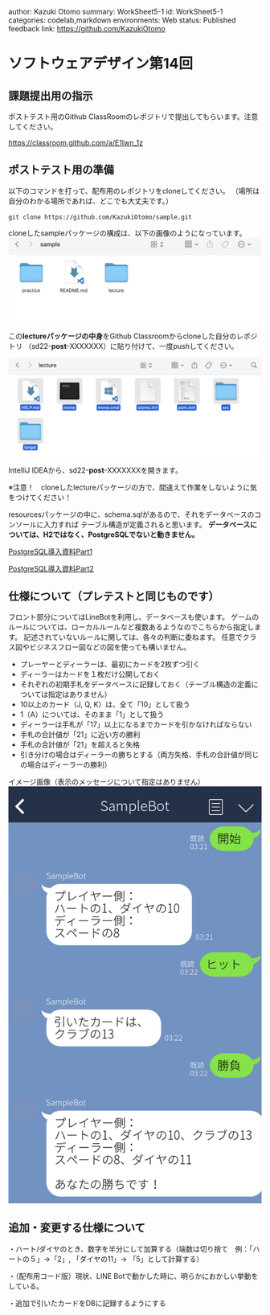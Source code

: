 author: Kazuki Otomo
summary: WorkSheet5-1
id: WorkSheet5-1
categories: codelab,markdown
environments: Web
status: Published
feedback link: https://github.com/KazukiOtomo

# ソフトウェアデザイン第14回

## 課題提出用の指示

<aside class="negative">
ポストテスト用のGithub ClassRoomのレポジトリで提出してもらいます。注意してください。

https://classroom.github.com/a/E1Iwn_1z
</aside>

## ポストテスト用の準備
以下のコマンドを打って、配布用のレポジトリをcloneしてください。
（場所は自分のわかる場所であれば、どこでも大丈夫です。）

```
git clone https://github.com/KazukiOtomo/sample.git
```

cloneしたsampleパッケージの構成は、以下の画像のようになっています。
![](png/uhbfenjng.png)

この**lectureパッケージの中身**をGithub Classroomからcloneした自分のレポジトリ
（sd22-**post**-XXXXXXX）に貼り付けて、一度pushしてください。

![](png/msjkbsd.png)

IntelliJ IDEAから、sd22-**post**-XXXXXXXを開きます。
<aside class="negative">
※注意！　cloneしたlectureパッケージの方で、間違えて作業をしないように気をつけてください！
</aside>

resourcesパッケージの中に、schema.sqlがあるので、それをデータベースのコンソールに入力すれば
テーブル構造が定義されると思います。
**データベースについては、H2ではなく、PostgreSQLでないと動きません。**

[PostgreSQL導入資料Part1](https://github.com/TakashiNishimura/PostgreSQL-intro)

[PostgreSQL導入資料Part2](https://github.com/TakashiNishimura/PostgreSQL-intro/blob/main/H2toPostgres.md)

## 仕様について（プレテストと同じものです）
フロント部分についてはLineBotを利用し、データベースも使います。
ゲームのルールについては、ローカルルールなど複数あるようなのでこちらから指定します。
記述されていないルールに関しては、各々の判断に委ねます。
任意でクラス図やビジネスフロー図などの図を使っても構いません。

 - プレーヤーとディーラーは、最初にカードを2枚ずつ引く
 - ディーラーはカードを１枚だけ公開しておく
 - それぞれの初期手札をデータベースに記録しておく（テーブル構造の定義については指定はありません）
 - 10以上のカード（J, Q, K）は、全て「10」として扱う
 - 1（A）については、そのまま「1」として扱う
 - ディーラーは手札が「17」以上になるまでカードを引かなければならない
 - 手札の合計値が「21」に近い方の勝利
 - 手札の合計値が「21」を超えると失格
 - 引き分けの場合はディーラーの勝ちとする（両方失格、手札の合計値が同じの場合はディーラーの勝利）

イメージ画像（表示のメッセージについて指定はありません）
![LINEBot参考画像](png/eDwerkWF.jpeg)

## 追加・変更する仕様について

・ハート/ダイヤのとき、数字を半分にして加算する（端数は切り捨て　例：「ハートの５」→「2」, 「ダイヤの11」→ 「5」として計算する）

・（配布用コード版）現状、LINE Botで動かした時に、明らかにおかしい挙動をしている。

・追加で引いたカードをDBに記録するようにする